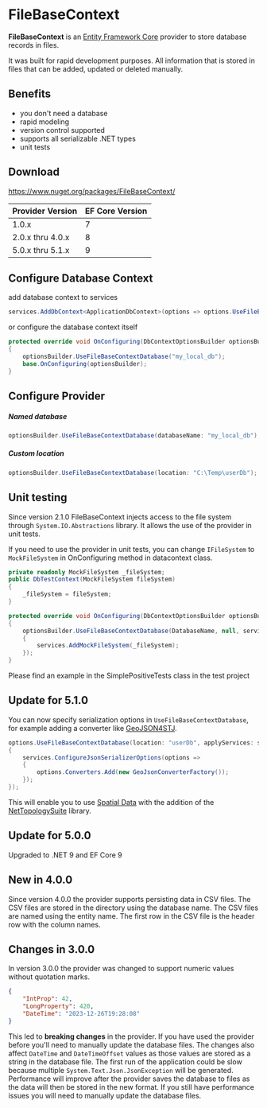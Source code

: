 # FileBaseContext

**FileBaseContext** is an [Entity Framework Core](https://learn.microsoft.com/en-us/ef/core/) provider to store database records in files.

It was built for rapid development purposes. All information that is stored in files that can be added, updated or deleted manually.

## Benefits

- you don't need a database
- rapid modeling
- version control supported
- supports all serializable .NET types
- unit tests

## Download

https://www.nuget.org/packages/FileBaseContext/

| Provider Version | EF Core Version |
| ---------------- | --------------- |
| 1.0.x  | 7  |
| 2.0.x thru 4.0.x  | 8  |
| 5.0.x thru 5.1.x  | 9  |

## Configure Database Context

add database context to services

```cs
services.AddDbContext<ApplicationDbContext>(options => options.UseFileBaseContextDatabase("dbUser"));
```

or configure the database context itself

```cs
protected override void OnConfiguring(DbContextOptionsBuilder optionsBuilder)
{
    optionsBuilder.UseFileBaseContextDatabase("my_local_db");
    base.OnConfiguring(optionsBuilder);
}
```

## Configure Provider

##### Named database 
```cs
optionsBuilder.UseFileBaseContextDatabase(databaseName: "my_local_db");
```

##### Custom location
```cs
optionsBuilder.UseFileBaseContextDatabase(location: "C:\Temp\userDb");
```

## Unit testing

Since version 2.1.0 FileBaseContext injects access to the file system through `System.IO.Abstractions` library. It allows the use of the provider in unit tests.

If you need to use the provider in unit tests, you can change `IFileSystem` to `MockFileSystem` in OnConfiguring method in datacontext class.

```cs
private readonly MockFileSystem _fileSystem;
public DbTestContext(MockFileSystem fileSystem)
{
    _fileSystem = fileSystem;
}

protected override void OnConfiguring(DbContextOptionsBuilder optionsBuilder)
{
    optionsBuilder.UseFileBaseContextDatabase(DatabaseName, null, services =>
    {
        services.AddMockFileSystem(_fileSystem);
    });
}
```
Please find an example in the SimplePositiveTests class in the test project

## Update for 5.1.0

You can now specify serialization options in `UseFileBaseContextDatabase`, for example adding a converter like [GeoJSON4STJ](https://www.nuget.org/packages/NetTopologySuite.IO.GeoJSON4STJ).

```cs
options.UseFileBaseContextDatabase(location: "userDb", applyServices: services =>
{
    services.ConfigureJsonSerializerOptions(options =>
    {
        options.Converters.Add(new GeoJsonConverterFactory());
    });
});
```

This will enable you to use [Spatial Data](https://learn.microsoft.com/en-us/ef/core/modeling/spatial) with the addition of the [NetTopologySuite](https://www.nuget.org/packages/NetTopologySuite) library.

## Update for 5.0.0

Upgraded to .NET 9 and EF Core 9

## New in 4.0.0

Since version 4.0.0 the provider supports persisting data in CSV files.
The CSV files are stored in the directory using the database name. 
The CSV files are named using the entity name. 
The first row in the CSV file is the header row with the column names.

## Changes in 3.0.0

In version 3.0.0 the provider was changed to support numeric values without quotation marks.

```json
{
    "IntProp": 42,
    "LongProperty": 420,
    "DateTime": "2023-12-26T19:28:08"
}
```

This led to **breaking changes** in the provider. If you have used the provider before you'll need to manually update the database files. 
The changes also affect `DateTime` and `DateTimeOffset` values as those values are stored as a string in the database file.
The first run of the application could be slow because multiple `System.Text.Json.JsonException` will be generated.
Performance will improve after the provider saves the database to files as the data will then be stored in the new format.
If you still have performance issues you will need to manually update the database files.
